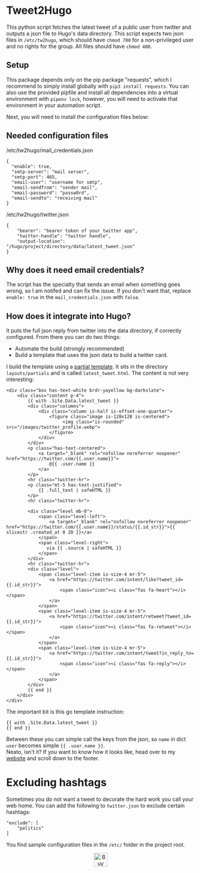 # Tweet2Hugo

This python script fetches the latest tweet of a public user from twitter and outputs a json file to Hugo's data
directory. This script expects two json files in `/etc/tw2hugo`, which should have `chmod 700` for a non-privileged 
user and no rights for the group. All files should have `chmod 400`.

## Setup

This package depends only on the pip package "requests", which I recommend to simply install globally with 
`pip3 install requests`. You can also use the provided pipfile and install all dependencies into a virtual environment 
with `pipenv lock`, however, you will need to activate that environment in your automation script.

Next, you will need to install the configuration files below:

## Needed configuration files

/etc/tw2hugo/mail_credentials.json
```
{
  "enable": true,
  "smtp-server": "mail server",
  "smtp-port": 465,
  "email-user": "username for smtp",
  "email-sendfrom": "sender mail",
  "email-password": "passw0rd",
  "email-sendto": "receiving mail"
}
```

/etc/tw2hugo/twitter.json
```
{
    "bearer": "bearer token of your twitter app",
    "twitter-handle": "twitter handle",
    "output-location": "/hugo/project/directory/data/latest_tweet.json"
}
```

## Why does it need email credentials?

The script has the specialty that sends an email when something goes wrong, so I am notifed and can fix the issue.
If you don't want that, replace `enable: true` in the `mail_credentials.json` with `false`.

## How does it integrate into Hugo?

It puts the full json reply from twitter into the data directory, if correctly configured. From there you can do two
things:

* Automate the build (strongly recommended)
* Build a template that uses the json data to build a twitter card.

I build the template using a [partial template](https://gohugo.io/templates/partials/#readout). It sits in the directory
`layouts/partials` and is called `latest_tweet.html`. The content is not very interesting:

```
<div class="box has-text-white brdr-yayellow bg-darkslate">
    <div class="content p-4">
        {{ with .Site.Data.latest_tweet }}
        <div class="columns">
            <div class="column is-half is-offset-one-quarter">
                <figure class="image is-128x128 is-centered">
                     <img class="is-rounded" src="/images/twitter_profile.webp">
                </figure>
            </div>
        </div>
        <p class="has-text-centered">
            <a target="_blank" rel="nofollow noreferrer noopener" href="https://twitter.com/{{.user.name}}">
                @{{ .user.name }}
            </a>
        </p>
        <hr class="twitter-hr">
        <p class="mt-5 has-text-justified">
            {{ .full_text | safeHTML }}
        </p>
        <hr class="twitter-hr">

        <div class="level mb-0">
            <span class="level-left">
                <a target="_blank" rel="nofollow noreferrer noopener" href="https://twitter.com/{{.user.name}}/status/{{.id_str}}">{{ slicestr .created_at 0 20 }}</a>
            </span>
            <span class="level-right">
               via {{ .source | safeHTML }}
            </span>
        </div>
        <hr class="twitter-hr">
        <div class="level">
            <span class="level-item is-size-4 mr-5">
                <a href="https://twitter.com/intent/like?tweet_id={{.id_str}}">
                    <span class="icon"><i class="fas fa-heart"></i></span>
                </a>
            </span>
            <span class="level-item is-size-4 mr-5">
                <a href="https://twitter.com/intent/retweet?tweet_id={{.id_str}}">
                    <span class="icon"><i class="fas fa-retweet"></i></span>
                </a>
            </span>
            <span class="level-item is-size-4 mr-5">
                <a href="https://twitter.com/intent/tweet?in_reply_to={{.id_str}}">
                    <span class="icon"><i class="fas fa-reply"></i></span>
                </a>
            </span>
        </div>
        {{ end }}
    </div>
</div>
```

The important bit is this go template instruction:

```
{{ with .Site.Data.latest_tweet }}
{{ end }}
```

Between these you can simple call the keys from the json, so `name` in dict `user` becomes simple `{{ .user.name }}`.    
Neato, isn't it? If you want to know how it looks like, head over to my [website](https://tuxstash.de/) and scroll down
to the footer.

# Excluding hashtags

Sometimes you do not want a tweet to decorate the hard work you call your web home. You can add the following to `twitter.json`
to exclude certain hashtags:

```
"exclude": [
    "politics"
]
```

You find sample configuration files in the `/etc/` folder in the project root.

<!--suppress HtmlDeprecatedAttribute -->
<p align="center">
<a href='https://ko-fi.com/L3L31HXRQ' target='_blank'><img height='36' style='border:0;height:36px;' src='https://cdn.ko-fi.com/cdn/kofi2.png?v=2' border='0' alt='Buy Me a Coffee at ko-fi.com' /></a>
</p>
